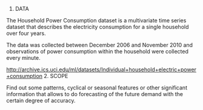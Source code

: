 1. DATA

The Household Power Consumption dataset is a multivariate time series dataset that describes the electricity consumption for a single household over four years.

The data was collected between December 2006 and November 2010 and observations of power consumption within the household were collected every minute.

http://archive.ics.uci.edu/ml/datasets/Individual+household+electric+power+consumption
2. SCOPE

Find out some patterns, cyclical or seasonal features or other significant information that allows to do forecasting of the future demand with the certain degree of accuracy.
